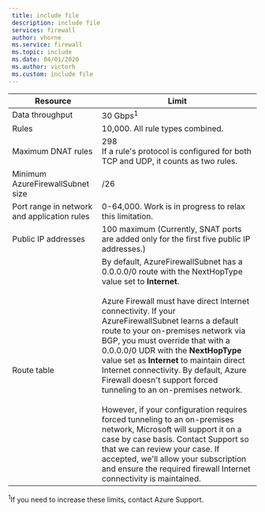 ```yaml
---
 title: include file
 description: include file
 services: firewall
 author: vhorne
 ms.service: firewall
 ms.topic: include
 ms.date: 04/01/2020
 ms.author: victorh
 ms.custom: include file
---
```


| Resource | Limit |
| --- | --- |
| Data throughput |30 Gbps<sup>1</sup> |
|Rules|10,000. All rule types combined.|
|Maximum DNAT rules|298<br>If a rule's protocol is configured for both TCP and UDP, it counts as two rules.|
|Minimum AzureFirewallSubnet size |/26|
|Port range in network and application rules|0-64,000. Work is in progress to relax this limitation.|
|Public IP addresses|100 maximum (Currently, SNAT ports are added only for the first five public IP addresses.)|
|Route table|By default, AzureFirewallSubnet has a 0.0.0.0/0 route with the NextHopType value set to **Internet**.<br><br>Azure Firewall must have direct Internet connectivity. If your AzureFirewallSubnet learns a default route to your on-premises network via BGP, you must override that with a 0.0.0.0/0 UDR with the **NextHopType** value set as **Internet** to maintain direct Internet connectivity. By default, Azure Firewall doesn't support forced tunneling to an on-premises network.<br><br>However, if your configuration requires forced tunneling to an on-premises network, Microsoft will support it on a case by case basis. Contact Support so that we can review your case. If accepted, we'll allow your subscription and ensure the required firewall Internet connectivity is maintained.|

<sup>1</sup>If you need to increase these limits, contact Azure Support.
